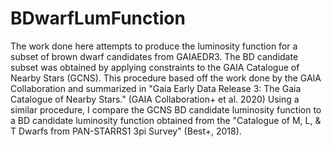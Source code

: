 # BDwarfLumFunction
The work done here attempts to produce the luminosity function for a subset of brown dwarf candidates from GAIAEDR3. The BD candidate subset was obtained by applying constraints to the GAIA Catalogue of Nearby Stars (GCNS). This procedure based off the work done by the GAIA Collaboration and summarized in "Gaia Early Data Release 3: The Gaia Catalogue of Nearby Stars." (GAIA Collaboration+ et al. 2020) Using a similar procedure, I compare the GCNS BD candidate luminosity function to a BD candidate luminosity function obtained from the "Catalogue of M, L, & T Dwarfs from PAN-STARRS1 3pi Survey" (Best+, 2018).

